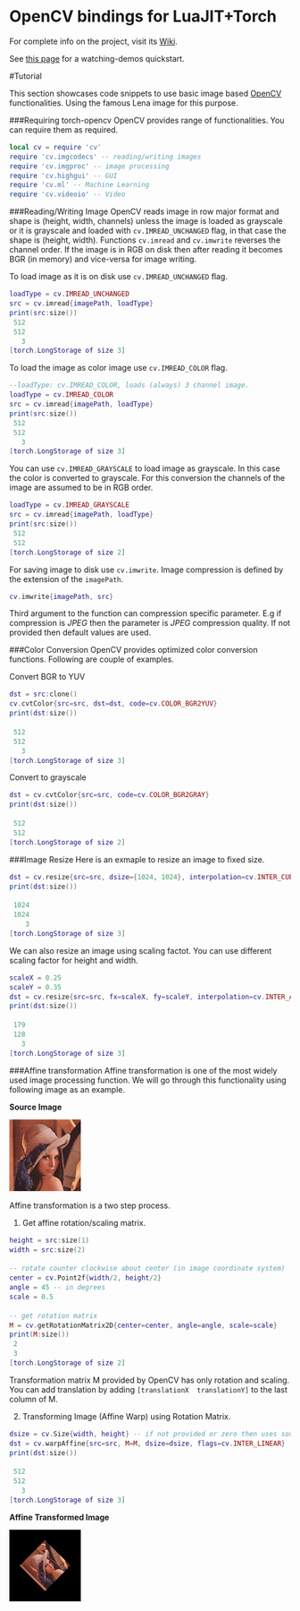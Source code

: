 OpenCV bindings for LuaJIT+Torch
=====================

For complete info on the project, visit its [Wiki](https://github.com/VisionLabs/torch-opencv/wiki).

See [this page](https://github.com/VisionLabs/torch-opencv/wiki/Trying-it-out) for a watching-demos quickstart.

#Tutorial

This section showcases code snippets to use basic image based [OpenCV](http://opencv.org/) functionalities. Using the famous Lena image for this purpose.

###Requiring torch-opencv
OpenCV provides range of functionalities. You can require them as required.
```lua
local cv = require 'cv'
require 'cv.imgcodecs' -- reading/writing images
require 'cv.imgproc' -- image processing
require 'cv.highgui' -- GUI
require 'cv.ml' -- Machine Learning
require 'cv.videoio' -- Video
```

###Reading/Writing Image
OpenCV reads image in row major format and shape is (height, width, channels) unless the image is loaded as grayscale or it is grayscale and loaded with ```cv.IMREAD_UNCHANGED``` flag, in that case the shape is (height, width). Functions ```cv.imread``` and ```cv.imwrite``` reverses the channel order. If the image is in RGB on disk then after reading it becomes BGR (in memory) and vice-versa for image writing.

To load image as it is on disk use ```cv.IMREAD_UNCHANGED``` flag.
```lua
loadType = cv.IMREAD_UNCHANGED
src = cv.imread{imagePath, loadType}
print(src:size())
 512
 512
   3
[torch.LongStorage of size 3]
```

To load the image as color image use ```cv.IMREAD_COLOR``` flag.
```lua
--loadType: cv.IMREAD_COLOR, loads (always) 3 channel image.
loadType = cv.IMREAD_COLOR
src = cv.imread{imagePath, loadType}
print(src:size())
 512
 512
   3
[torch.LongStorage of size 3]
```

You can use ```cv.IMREAD_GRAYSCALE``` to load image as grayscale. In this case the color is converted to grayscale. For this conversion the channels of the image are assumed to be in RGB order.
```lua
loadType = cv.IMREAD_GRAYSCALE
src = cv.imread{imagePath, loadType}
print(src:size())
 512
 512
[torch.LongStorage of size 2]
```

For saving image to disk use ```cv.imwrite```. Image compression is defined by the extension of the ```imagePath```.
```lua
cv.imwrite{imagePath, src}
```
Third argument to the function can compression specific parameter. E.g if compression is *JPEG* then the parameter is *JPEG* compression quality. If not provided then default values are used.

###Color Conversion
OpenCV provides optimized color conversion functions. Following are couple of examples.

Convert BGR to YUV
```lua
dst = src:clone()
cv.cvtColor{src=src, dst=dst, code=cv.COLOR_BGR2YUV}
print(dst:size())

 512
 512
   3
[torch.LongStorage of size 3]
```

Convert to grayscale
```lua
dst = cv.cvtColor{src=src, code=cv.COLOR_BGR2GRAY}
print(dst:size())

 512
 512
[torch.LongStorage of size 2]
```

###Image Resize
Here is an exmaple to resize an image to fixed size.
```lua
dst = cv.resize{src=src, dsize={1024, 1024}, interpolation=cv.INTER_CUBIC}
print(dst:size())

 1024
 1024
    3
[torch.LongStorage of size 3]
```

We can also resize an image using scaling factot. You can use different scaling factor for height and width.
```lua
scaleX = 0.25
scaleY = 0.35
dst = cv.resize{src=src, fx=scaleX, fy=scaleY, interpolation=cv.INTER_AREA}
print(dst:size())

 179
 128
   3
[torch.LongStorage of size 3]
```

###Affine transformation
Affine transformation is one of the most widely used image processing function. We will go through this functionality using following image as an example.

**Source Image**

![Lena](demo/lena.jpg)

Affine transformation is a two step process.

1) Get affine rotation/scaling matrix.

```lua
height = src:size(1)
width = src:size(2)

-- rotate counter clockwise about center (in image coordinate system)
center = cv.Point2f{width/2, height/2}
angle = 45 -- in degrees
scale = 0.5

-- get rotation matrix
M = cv.getRotationMatrix2D{center=center, angle=angle, scale=scale}
print(M:size())
 2
 3
[torch.LongStorage of size 2]
```
Transformation matrix M provided by OpenCV has only rotation and scaling. You can add translation by adding ```[translationX  translationY]``` to the last column of M.


2) Transforming Image (Affine Warp) using Rotation Matrix.
```lua
dsize = cv.Size{width, height} -- if not provided or zero then uses source image's size
dst = cv.warpAffine{src=src, M=M, dsize=dsize, flags=cv.INTER_LINEAR}
print(dst:size())

 512
 512
   3
[torch.LongStorage of size 3]
```

**Affine Transformed Image**

![Transformed image](demo/lenaTrans.jpg)
